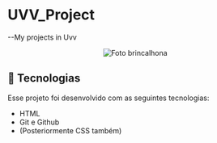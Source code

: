 # UVV_Project
--My projects in Uvv

<p align="center">
  <img alt="Foto brincalhona" src="https://i.pinimg.com/originals/42/f3/7c/42f37cf1c04b9249c19774bab34c79ab.png">
</p>

## 🚀 Tecnologias

Esse projeto foi desenvolvido com as seguintes tecnologias:

- HTML
- Git e Github
- (Posteriormente CSS também)
